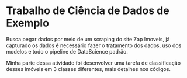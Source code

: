 # Trabalho de Ciência de Dados de Exemplo
Busca pegar dados por meio de um scraping do site Zap Imoveis, já capturado os dados é necessário fazer o tratamento dos dados, uso dos modelos e todo o pipeline de DataScience padrão.

Minha parte dessa atividade foi desenvolver uma tarefa de classificação desses imóveis em 3 classes diferentes, mais detalhes nos códigos.
